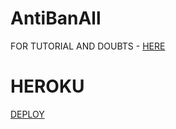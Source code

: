 # AntiBanAll

FOR TUTORIAL AND DOUBTS - [HERE](https://t.me/coding_bots)

# HEROKU

[DEPLOY](https://dashboard.heroku.com/new?template=https://github.com/ShutupKeshav/AntiBanAll)
